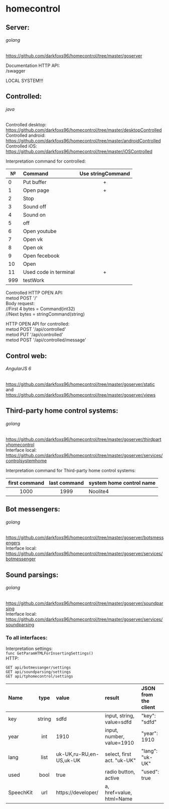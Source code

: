 # homecontrol

Server:
-------  
###### golang ######  
https://github.com/darkfoxs96/homecontrol/tree/master/goserver  

Documentation HTTP API:  
/swagger

LOCAL SYSTEM!!!

Controlled:
-------  
###### java ######  
Controlled desktop: https://github.com/darkfoxs96/homecontrol/tree/master/desktopControlled  
Controlled android: https://github.com/darkfoxs96/homecontrol/tree/master/androidControlled  
Controlled iOS: https://github.com/darkfoxs96/homecontrol/tree/master/iOSControlled  

Interpretation command for controlled:

| №       | Command                         | Use stringCommand  |
| ------- | :------------------------------ | :----------------: |
| 0       | Put buffer                      | +                  |
| 1       | Open page                       | +                  |
| 2       | Stop                            |                    |
| 3       | Sound off                       |                    |
| 4       | Sound on                        |                    |
| 5       | off                             |                    |
| 6       | Open youtube                    |                    |
| 7       | Open vk                         |                    |
| 8       | Open ok                         |                    |
| 9       | Open fecebook                   |                    |
| 10      | Open                            |                    |
| 11      | Used code in terminal           | +                  |
| 999     | testWork                        |                    |

Controlled HTTP OPEN API:  
metod POST '/'  
Body request:  
//First 4 bytes = Command(int32)   
//Next bytes = stringCommand(string)

HTTP OPEN API for controlled:  
metod POST '/api/controlled'  
metod PUT '/api/controlled'  
metod POST '/api/controlled/message'

Control web:
-------  
###### AngularJS 6 ######  
https://github.com/darkfoxs96/homecontrol/tree/master/goserver/static  
and https://github.com/darkfoxs96/homecontrol/tree/master/goserver/views  

Third-party home control systems:
-------
###### golang ######  
https://github.com/darkfoxs96/homecontrol/tree/master/goserver/thirdpartyhomecontrol   
Interface local:  
https://github.com/darkfoxs96/homecontrol/tree/master/goserver/services/controlsystemhome  

Interpretation command for Third-party home control systems:  

| first command | last command | system home control name |
| :-----------: | :----------: | ------------------------ |
| 1000          | 1999         | Noolite4                 |

Bot messengers:
-------
###### golang ######  
https://github.com/darkfoxs96/homecontrol/tree/master/goserver/botsmessengers   
Interface local:  
https://github.com/darkfoxs96/homecontrol/tree/master/goserver/services/botmessenger

Sound parsings:
-------
###### golang ######  
https://github.com/darkfoxs96/homecontrol/tree/master/goserver/soundparsing  
Interface local:  
https://github.com/darkfoxs96/homecontrol/tree/master/goserver/services/soundparsing

### To all interfaces: ###
Interpretation settings:  
```func GetParamHTMLForInsertingSettings()```  
HTTP:
```
GET api/botmessanger/settings
GET api/soundparsing/settings
GET api/tphomecontrol/settings
```


| Name          | type         | value                    | result                      | JSON from the client |
| :------------ | :----------: | :----------------------- | :-------------------------- | :------------------- |
| key           | string       | sdfd                     | input, string, value=sdfd   | "key": "sdfd"        |
| year          | int          | 1910                     | input, number, value=1910   | "year": 1910         |
| lang          | list         | uk-UK,ru-RU,en-US,uk-UK  | select, first act. "uk-UK"  | "lang": "uk-UK"      |
| used          | bool         | true                     | radio button, active        | "used": true         |
| SpeechKit     | url          | https://developer/       | a, href=value, html=Name    |                      |